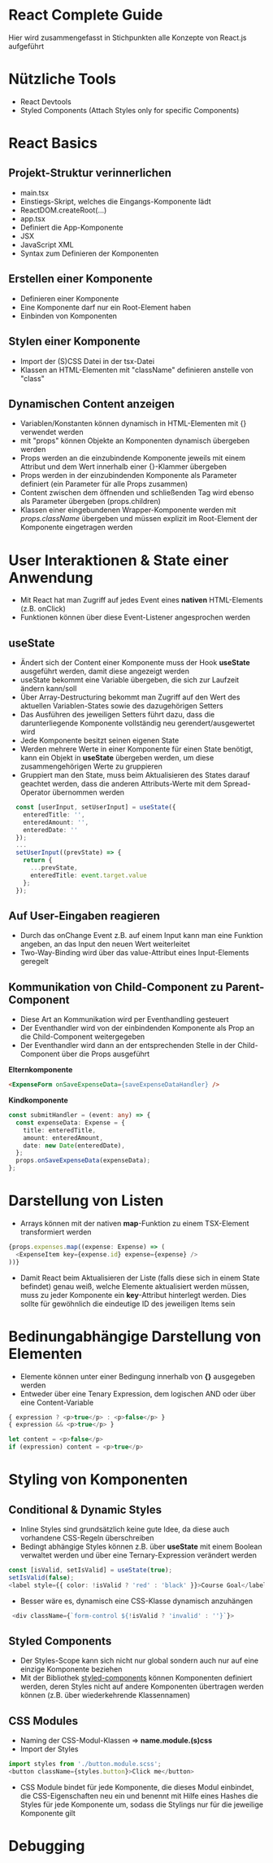 # React Complete Guide
Hier wird zusammengefasst in Stichpunkten alle Konzepte von React.js aufgeführt

# Nützliche Tools
* React Devtools
* Styled Components (Attach Styles only for specific Components)

# React Basics
## Projekt-Struktur verinnerlichen
* main.tsx
* Einstiegs-Skript, welches die Eingangs-Komponente lädt
* ReactDOM.createRoot(...)
* app.tsx
* Definiert die App-Komponente
* JSX
* JavaScript XML
* Syntax zum Definieren der Komponenten

## Erstellen einer Komponente
* Definieren einer Komponente
* Eine Komponente darf nur ein Root-Element haben
* Einbinden von Komponenten

## Stylen einer Komponente
* Import der (S)CSS Datei in der tsx-Datei
* Klassen an HTML-Elementen mit "className" definieren anstelle von "class"

## Dynamischen Content anzeigen
* Variablen/Konstanten können dynamisch in HTML-Elementen mit {} verwendet werden
* mit "props" können Objekte an Komponenten dynamisch übergeben werden
* Props werden an die einzubindende Komponente jeweils mit einem Attribut und dem Wert innerhalb einer {}-Klammer übergeben
* Props werden in der einzubindenden Komponente als Parameter definiert (ein Parameter für alle Props zusammen)
* Content zwischen dem öffnenden und schließenden Tag wird ebenso als Parameter übergeben (props.children)
* Klassen einer eingebundenen Wrapper-Komponente werden mit *props.className* übergeben und müssen explizit im Root-Element der Komponente eingetragen werden

# User Interaktionen & State einer Anwendung
* Mit React hat man Zugriff auf jedes Event eines **nativen** HTML-Elements (z.B. onClick)
* Funktionen können über diese Event-Listener angesprochen werden

## useState
* Ändert sich der Content einer Komponente muss der Hook **useState** ausgeführt werden, damit diese angezeigt werden
* useState bekommt eine Variable übergeben, die sich zur Laufzeit ändern kann/soll
* Über Array-Destructuring bekommt man Zugriff auf den Wert des aktuellen Variablen-States sowie des dazugehörigen Setters
* Das Ausführen des jeweiligen Setters führt dazu, dass die darunterliegende Komponente vollständig neu gerendert/ausgewertet wird
* Jede Komponente besitzt seinen eigenen State
* Werden mehrere Werte in einer Komponente für einen State benötigt, kann ein Objekt in **useState** übergeben werden, um diese zusammengehörigen Werte zu gruppieren
* Gruppiert man den State, muss beim Aktualisieren des States darauf geachtet werden, dass die anderen Attributs-Werte mit dem Spread-Operator übernommen werden

```typescript
  const [userInput, setUserInput] = useState({
    enteredTitle: '',
    enteredAmount: '',
    enteredDate: ''
  });
  ...
  setUserInput((prevState) => {
    return {
      ...prevState,
      enteredTitle: event.target.value
    };
  });
```

## Auf User-Eingaben reagieren
* Durch das onChange Event z.B. auf einem Input kann man eine Funktion angeben, an das Input den neuen Wert weiterleitet
* Two-Way-Binding wird über das value-Attribut eines Input-Elements geregelt

## Kommunikation von Child-Component zu Parent-Component
* Diese Art an Kommunikation wird per Eventhandling gesteuert
* Der Eventhandler wird von der einbindenden Komponente als Prop an die Child-Component weitergegeben
* Der Eventhandler wird dann an der entsprechenden Stelle in der Child-Component über die Props ausgeführt

**Elternkomponente**
```html
<ExpenseForm onSaveExpenseData={saveExpenseDataHandler} />
```
**Kindkomponente**
```typescript
const submitHandler = (event: any) => {
  const expenseData: Expense = {
    title: enteredTitle,
    amount: enteredAmount,
    date: new Date(enteredDate),
  };
  props.onSaveExpenseData(expenseData);
};
```

# Darstellung von Listen
* Arrays können mit der nativen **map**-Funktion zu einem TSX-Element transformiert werden
```typescript
{props.expenses.map((expense: Expense) => (
  <ExpenseItem key={expense.id} expense={expense} />
))}
```
* Damit React beim Aktualisieren der Liste (falls diese sich in einem State befindet) genau weiß, welche Elemente aktualisiert werden müssen, muss zu jeder Komponente ein **key**-Attribut hinterlegt werden. Dies sollte für gewöhnlich die eindeutige ID des jeweiligen Items sein

# Bedinungabhängige Darstellung von Elementen 
* Elemente können unter einer Bedingung innerhalb von **{}** ausgegeben werden
* Entweder über eine Tenary Expression, dem logischen AND oder über eine Content-Variable
```typescript
{ expression ? <p>true</p> : <p>false</p> }
{ expression && <p>true</p> }

let content = <p>false</p>
if (expression) content = <p>true</p>
```

# Styling von Komponenten
## Conditional & Dynamic Styles
* Inline Styles sind grundsätzlich keine gute Idee, da diese auch vorhandene CSS-Regeln überschreiben
* Bedingt abhängige Styles können z.B. über **useState** mit einem Boolean verwaltet werden und über eine Ternary-Expression verändert werden
```typescript
const [isValid, setIsValid] = useState(true);
setIsValid(false);
<label style={{ color: !isValid ? 'red' : 'black' }}>Course Goal</label>
```
* Besser wäre es, dynamisch eine CSS-Klasse dynamisch anzuhängen
```typescript
 <div className={`form-control ${!isValid ? 'invalid' : ''}`}>
```

## Styled Components
* Der Styles-Scope kann sich nicht nur global sondern auch nur auf eine einzige Komponente beziehen
* Mit der Bibliothek [styled-components](https://styled-components.com/) können Komponenten definiert werden, deren Styles nicht auf andere Komponenten übertragen werden können (z.B. über wiederkehrende Klassennamen)

## CSS Modules
* Naming der CSS-Modul-Klassen => **name.module.(s)css**
* Import der Styles
```typescript
import styles from './button.module.scss';
<button className={styles.button}>Click me</button>
```
* CSS Module bindet für jede Komponente, die dieses Modul einbindet, die CSS-Eigenschaften neu ein und benennt mit Hilfe eines Hashes die Styles für jede Komponente um, sodass die Stylings nur für die jeweilige Komponente gilt

# Debugging
